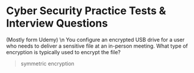 # Cyber Security Practice Tests & Interview Questions
(Mostly form Udemy) \n
You configure an encrypted USB drive for a user who needs to deliver a sensitive file at an in-person meeting. What type of encryption is typically used to encrypt the file?
> symmetric encryption
